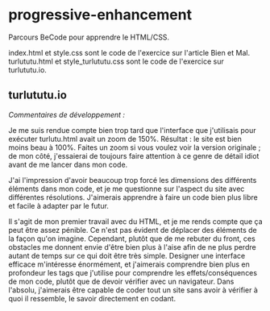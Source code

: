 # progressive-enhancement

Parcours BeCode pour apprendre le HTML/CSS.

index.html et style.css sont le code de l'exercice sur l'article Bien et Mal.
turlututu.html et style_turlututu.css sont le code de l'exercice sur turlututu.io.


## turlututu.io

*Commentaires de développement :*

Je me suis rendue compte bien trop tard que l'interface que j'utilisais pour exécuter turlutu.html avait un zoom de 150%. Résultat : le site est bien moins beau à 100%. Faites un zoom si vous voulez voir la version originale ; de mon côté, j'essaierai de toujours faire attention à ce genre de détail idiot avant de me lancer dans mon code.

J'ai l'impression d'avoir beaucoup trop forcé les dimensions des différents éléments dans mon code, et je me questionne sur l'aspect du site avec différentes résolutions. J'aimerais apprendre à faire un code bien plus libre et facile à adapter par le futur.

Il s'agit de mon premier travail avec du HTML, et je me rends compte que ça peut être assez pénible. Ce n'est pas évident de déplacer des éléments de la façon qu'on imagine. Cependant, plutôt que de me rebuter du front, ces obstacles me donnent envie d'être bien plus à l'aise afin de ne plus perdre autant de temps sur ce qui doit être très simple. Designer une interface efficace m'intéresse énormément, et j'aimerais comprendre bien plus en profondeur les tags que j'utilise pour comprendre les effets/conséquences de mon code, plutôt que de devoir vérifier avec un navigateur. Dans l'absolu, j'aimerais être capable de coder tout un site sans avoir à vérifier à quoi il ressemble, le savoir directement en codant.
